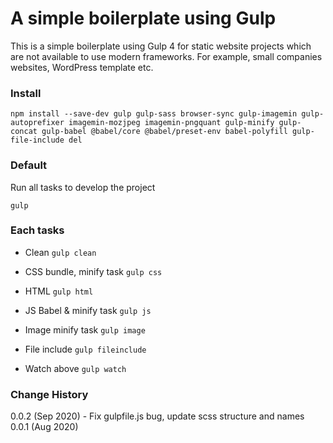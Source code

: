 # A simple boilerplate using Gulp

This is a simple boilerplate using Gulp 4 for static website projects which are not available to use modern frameworks. For example, small companies websites, WordPress template etc.

### Install

```
npm install --save-dev gulp gulp-sass browser-sync gulp-imagemin gulp-autoprefixer imagemin-mozjpeg imagemin-pngquant gulp-minify gulp-concat gulp-babel @babel/core @babel/preset-env babel-polyfill gulp-file-include del
```

### Default

Run all tasks to develop the project

`gulp`

### Each tasks

- Clean `gulp clean`

- CSS bundle, minify task `gulp css`

- HTML `gulp html`

- JS Babel & minify task `gulp js`

- Image minify task `gulp image`

- File include `gulp fileinclude`

- Watch above `gulp watch`

### Change History

0.0.2 (Sep 2020) - Fix gulpfile.js bug, update scss structure and names<br/> 0.0.1 (Aug 2020)
